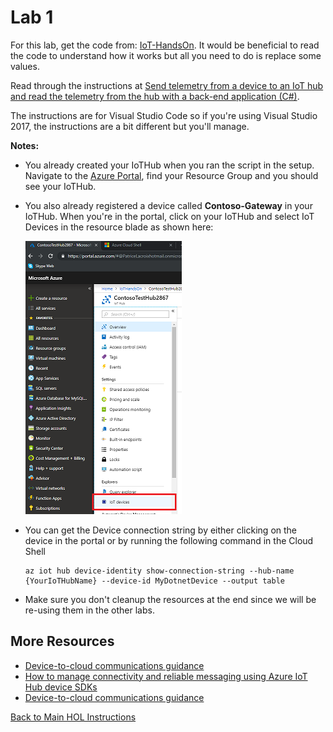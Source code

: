 # Lab 1

For this lab, get the code from: [IoT-HandsOn](https://github.com/PatLac04/IoT-HandsOn). It would be beneficial to read the code to understand how it works but all you need to do is replace some values.

Read through the instructions at [Send telemetry from a device to an IoT hub and read the telemetry from the hub with a back-end application (C#)](https://docs.microsoft.com/en-us/azure/iot-hub/quickstart-send-telemetry-dotnet).

The instructions are for Visual Studio Code so if you're using Visual Studio 2017, the instructions are a bit different but you'll manage.

**Notes:**

- You already created your IoTHub when you ran the script in the setup. Navigate to the [Azure Portal](https://portal.azure.com), find your Resource Group and you should see your IoTHub.
- You also already registered a device called **Contoso-Gateway** in your IoTHub. When you're in the portal, click on your IoTHub and select IoT Devices in the resource blade as shown here:

   ![Cloud Shell from the portal](/Labs/images/iotdevice.png)
- You can get the Device connection string by either clicking on the device in the portal or by running the following command in the Cloud Shell

   ```azurecli-interactive
   az iot hub device-identity show-connection-string --hub-name {YourIoTHubName} --device-id MyDotnetDevice --output table
   ```

- Make sure you don't cleanup the resources at the end since we will be re-using them in the other labs.

## More Resources

- [Device-to-cloud communications guidance](https://docs.microsoft.com/en-us/azure/iot-hub/iot-hub-devguide-d2c-guidance)
- [How to manage connectivity and reliable messaging using Azure IoT Hub device SDKs](https://docs.microsoft.com/en-us/azure/iot-hub/iot-hub-reliability-features-in-sdks)
- [Device-to-cloud communications guidance](https://docs.microsoft.com/en-ca/azure/iot-hub/iot-hub-devguide-d2c-guidance)

[Back to Main HOL Instructions](/README.md)